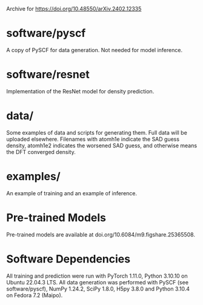 Archive for https://doi.org/10.48550/arXiv.2402.12335

# software/pyscf
A copy of PySCF for data generation. Not needed for model inference.

# software/resnet
Implementation of the ResNet model for density prediction.

# data/
Some examples of data and scripts for generating them. Full data will be uploaded elsewhere. Filenames with atomh1e indicate the SAD guess density, atomh1e2 indicates the worsened SAD guess, and otherwise means the DFT converged density.

# examples/
An example of training and an example of inference.

# Pre-trained Models
Pre-trained models are available at doi.org/10.6084/m9.figshare.25365508.

# Software Dependencies
All training and prediction were run with PyTorch 1.11.0, Python 3.10.10 on Ubuntu 22.04.3 LTS.
All data generation was performed with PySCF (see software/pyscf), NumPy 1.24.2, SciPy 1.8.0, H5py 3.8.0 and Python 3.10.4 on Fedora 7.2 (Maipo).
